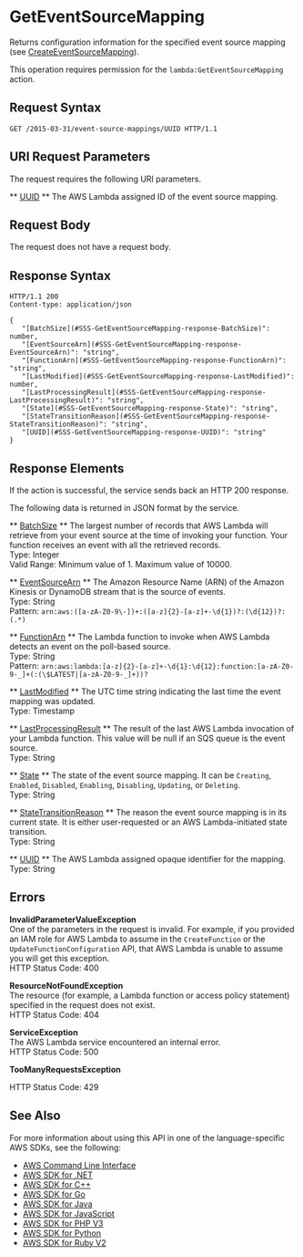 # GetEventSourceMapping<a name="API_GetEventSourceMapping"></a>

Returns configuration information for the specified event source mapping \(see [CreateEventSourceMapping](API_CreateEventSourceMapping.md)\)\.

This operation requires permission for the `lambda:GetEventSourceMapping` action\.

## Request Syntax<a name="API_GetEventSourceMapping_RequestSyntax"></a>

```
GET /2015-03-31/event-source-mappings/UUID HTTP/1.1
```

## URI Request Parameters<a name="API_GetEventSourceMapping_RequestParameters"></a>

The request requires the following URI parameters\.

 ** [UUID](#API_GetEventSourceMapping_RequestSyntax) **   <a name="SSS-GetEventSourceMapping-request-UUID"></a>
The AWS Lambda assigned ID of the event source mapping\.

## Request Body<a name="API_GetEventSourceMapping_RequestBody"></a>

The request does not have a request body\.

## Response Syntax<a name="API_GetEventSourceMapping_ResponseSyntax"></a>

```
HTTP/1.1 200
Content-type: application/json

{
   "[BatchSize](#SSS-GetEventSourceMapping-response-BatchSize)": number,
   "[EventSourceArn](#SSS-GetEventSourceMapping-response-EventSourceArn)": "string",
   "[FunctionArn](#SSS-GetEventSourceMapping-response-FunctionArn)": "string",
   "[LastModified](#SSS-GetEventSourceMapping-response-LastModified)": number,
   "[LastProcessingResult](#SSS-GetEventSourceMapping-response-LastProcessingResult)": "string",
   "[State](#SSS-GetEventSourceMapping-response-State)": "string",
   "[StateTransitionReason](#SSS-GetEventSourceMapping-response-StateTransitionReason)": "string",
   "[UUID](#SSS-GetEventSourceMapping-response-UUID)": "string"
}
```

## Response Elements<a name="API_GetEventSourceMapping_ResponseElements"></a>

If the action is successful, the service sends back an HTTP 200 response\.

The following data is returned in JSON format by the service\.

 ** [BatchSize](#API_GetEventSourceMapping_ResponseSyntax) **   <a name="SSS-GetEventSourceMapping-response-BatchSize"></a>
The largest number of records that AWS Lambda will retrieve from your event source at the time of invoking your function\. Your function receives an event with all the retrieved records\.  
Type: Integer  
Valid Range: Minimum value of 1\. Maximum value of 10000\.

 ** [EventSourceArn](#API_GetEventSourceMapping_ResponseSyntax) **   <a name="SSS-GetEventSourceMapping-response-EventSourceArn"></a>
The Amazon Resource Name \(ARN\) of the Amazon Kinesis or DynamoDB stream that is the source of events\.  
Type: String  
Pattern: `arn:aws:([a-zA-Z0-9\-])+:([a-z]{2}-[a-z]+-\d{1})?:(\d{12})?:(.*)` 

 ** [FunctionArn](#API_GetEventSourceMapping_ResponseSyntax) **   <a name="SSS-GetEventSourceMapping-response-FunctionArn"></a>
The Lambda function to invoke when AWS Lambda detects an event on the poll\-based source\.  
Type: String  
Pattern: `arn:aws:lambda:[a-z]{2}-[a-z]+-\d{1}:\d{12}:function:[a-zA-Z0-9-_]+(:(\$LATEST|[a-zA-Z0-9-_]+))?` 

 ** [LastModified](#API_GetEventSourceMapping_ResponseSyntax) **   <a name="SSS-GetEventSourceMapping-response-LastModified"></a>
The UTC time string indicating the last time the event mapping was updated\.  
Type: Timestamp

 ** [LastProcessingResult](#API_GetEventSourceMapping_ResponseSyntax) **   <a name="SSS-GetEventSourceMapping-response-LastProcessingResult"></a>
The result of the last AWS Lambda invocation of your Lambda function\. This value will be null if an SQS queue is the event source\.  
Type: String

 ** [State](#API_GetEventSourceMapping_ResponseSyntax) **   <a name="SSS-GetEventSourceMapping-response-State"></a>
The state of the event source mapping\. It can be `Creating`, `Enabled`, `Disabled`, `Enabling`, `Disabling`, `Updating`, or `Deleting`\.  
Type: String

 ** [StateTransitionReason](#API_GetEventSourceMapping_ResponseSyntax) **   <a name="SSS-GetEventSourceMapping-response-StateTransitionReason"></a>
The reason the event source mapping is in its current state\. It is either user\-requested or an AWS Lambda\-initiated state transition\.  
Type: String

 ** [UUID](#API_GetEventSourceMapping_ResponseSyntax) **   <a name="SSS-GetEventSourceMapping-response-UUID"></a>
The AWS Lambda assigned opaque identifier for the mapping\.  
Type: String

## Errors<a name="API_GetEventSourceMapping_Errors"></a>

 **InvalidParameterValueException**   
One of the parameters in the request is invalid\. For example, if you provided an IAM role for AWS Lambda to assume in the `CreateFunction` or the `UpdateFunctionConfiguration` API, that AWS Lambda is unable to assume you will get this exception\.  
HTTP Status Code: 400

 **ResourceNotFoundException**   
The resource \(for example, a Lambda function or access policy statement\) specified in the request does not exist\.  
HTTP Status Code: 404

 **ServiceException**   
The AWS Lambda service encountered an internal error\.  
HTTP Status Code: 500

 **TooManyRequestsException**   
   
HTTP Status Code: 429

## See Also<a name="API_GetEventSourceMapping_SeeAlso"></a>

For more information about using this API in one of the language\-specific AWS SDKs, see the following:
+  [AWS Command Line Interface](https://docs.aws.amazon.com/goto/aws-cli/lambda-2015-03-31/GetEventSourceMapping) 
+  [AWS SDK for \.NET](https://docs.aws.amazon.com/goto/DotNetSDKV3/lambda-2015-03-31/GetEventSourceMapping) 
+  [AWS SDK for C\+\+](https://docs.aws.amazon.com/goto/SdkForCpp/lambda-2015-03-31/GetEventSourceMapping) 
+  [AWS SDK for Go](https://docs.aws.amazon.com/goto/SdkForGoV1/lambda-2015-03-31/GetEventSourceMapping) 
+  [AWS SDK for Java](https://docs.aws.amazon.com/goto/SdkForJava/lambda-2015-03-31/GetEventSourceMapping) 
+  [AWS SDK for JavaScript](https://docs.aws.amazon.com/goto/AWSJavaScriptSDK/lambda-2015-03-31/GetEventSourceMapping) 
+  [AWS SDK for PHP V3](https://docs.aws.amazon.com/goto/SdkForPHPV3/lambda-2015-03-31/GetEventSourceMapping) 
+  [AWS SDK for Python](https://docs.aws.amazon.com/goto/boto3/lambda-2015-03-31/GetEventSourceMapping) 
+  [AWS SDK for Ruby V2](https://docs.aws.amazon.com/goto/SdkForRubyV2/lambda-2015-03-31/GetEventSourceMapping) 